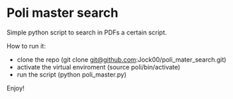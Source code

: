 # Poli master search

Simple python script to search in PDFs a certain script.

How to run it:
- clone the repo (git clone git@github.com:Jock00/poli_mater_search.git)
- activate the virtual enviroment (source poli/bin/activate)
- run the script (python poli_master.py)

Enjoy!
